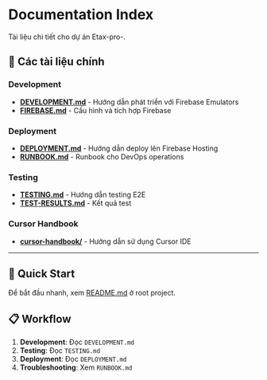 # Documentation Index

Tài liệu chi tiết cho dự án Etax-pro-.

## 📖 Các tài liệu chính

### Development
- **[DEVELOPMENT.md](./DEVELOPMENT.md)** - Hướng dẫn phát triển với Firebase Emulators
- **[FIREBASE.md](./FIREBASE.md)** - Cấu hình và tích hợp Firebase

### Deployment
- **[DEPLOYMENT.md](./DEPLOYMENT.md)** - Hướng dẫn deploy lên Firebase Hosting
- **[RUNBOOK.md](./RUNBOOK.md)** - Runbook cho DevOps operations

### Testing
- **[TESTING.md](./TESTING.md)** - Hướng dẫn testing E2E
- **[TEST-RESULTS.md](./TEST-RESULTS.md)** - Kết quả test

### Cursor Handbook
- **[cursor-handbook/](./cursor-handbook/)** - Hướng dẫn sử dụng Cursor IDE

---

## 🚀 Quick Start

Để bắt đầu nhanh, xem [README.md](../README.md) ở root project.

## 📋 Workflow

1. **Development**: Đọc `DEVELOPMENT.md`
2. **Testing**: Đọc `TESTING.md`
3. **Deployment**: Đọc `DEPLOYMENT.md`
4. **Troubleshooting**: Xem `RUNBOOK.md`

